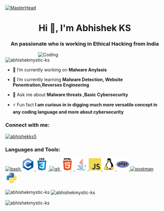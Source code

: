 [![MasterHead](https://encrypted-tbn0.gstatic.com/images?q=tbn:ANd9GcQCsg19T-zPtYhFzt_d3_KuUxhfa5IEjKmz-A&s)](https://abhishekmystic-KS.io)
<h1 align="center">Hi 👋, I'm Abhishek KS</h1>
<h3 align="center">An passionate who is working in Ethical Hacking from India</h3>
<img align="right" alt="Coding" width="400" src="https://i.pinimg.com/originals/13/dc/1f/13dc1f9bd046a5c7825397eaebe1f852.gif">

<p align="left"> <img src="https://komarev.com/ghpvc/?username=abhishekmystic-ks&label=Profile%20views&color=0e75b6&style=flat" alt="abhishekmystic-ks" /> </p>

- 🔭 I’m currently working on **Malware Anylasis**

- 🌱 I’m currently learning **Malware Detection, Website Penentration,Reverses Engineering**

- 💬 Ask me about **Malware threats ,Basic Cybersecurity**

- ⚡ Fun fact **I am curious in in digging much more versatile concept in any coding language and more about cybersecurity**

<h3 align="left">Connect with me:</h3>
<p align="left">
<a href="https://linkedin.com/in/abhishekks5" target="blank"><img align="center" src="https://raw.githubusercontent.com/rahuldkjain/github-profile-readme-generator/master/src/images/icons/Social/linked-in-alt.svg" alt="abhishekks5" height="30" width="40" /></a>
</p>

<h3 align="left">Languages and Tools:</h3>
<p align="left"> <a href="https://www.gnu.org/software/bash/" target="_blank" rel="noreferrer"> <img src="https://www.vectorlogo.zone/logos/gnu_bash/gnu_bash-icon.svg" alt="bash" width="40" height="40"/> </a> <a href="https://www.cprogramming.com/" target="_blank" rel="noreferrer"> <img src="https://raw.githubusercontent.com/devicons/devicon/master/icons/c/c-original.svg" alt="c" width="40" height="40"/> </a> <a href="https://www.w3schools.com/css/" target="_blank" rel="noreferrer"> <img src="https://raw.githubusercontent.com/devicons/devicon/master/icons/css3/css3-original-wordmark.svg" alt="css3" width="40" height="40"/> </a> <a href="https://git-scm.com/" target="_blank" rel="noreferrer"> <img src="https://www.vectorlogo.zone/logos/git-scm/git-scm-icon.svg" alt="git" width="40" height="40"/> </a> <a href="https://www.w3.org/html/" target="_blank" rel="noreferrer"> <img src="https://raw.githubusercontent.com/devicons/devicon/master/icons/html5/html5-original-wordmark.svg" alt="html5" width="40" height="40"/> </a> <a href="https://www.java.com" target="_blank" rel="noreferrer"> <img src="https://raw.githubusercontent.com/devicons/devicon/master/icons/java/java-original.svg" alt="java" width="40" height="40"/> </a> <a href="https://developer.mozilla.org/en-US/docs/Web/JavaScript" target="_blank" rel="noreferrer"> <img src="https://raw.githubusercontent.com/devicons/devicon/master/icons/javascript/javascript-original.svg" alt="javascript" width="40" height="40"/> </a> <a href="https://www.linux.org/" target="_blank" rel="noreferrer"> <img src="https://raw.githubusercontent.com/devicons/devicon/master/icons/linux/linux-original.svg" alt="linux" width="40" height="40"/> </a> <a href="https://www.php.net" target="_blank" rel="noreferrer"> <img src="https://raw.githubusercontent.com/devicons/devicon/master/icons/php/php-original.svg" alt="php" width="40" height="40"/> </a> <a href="https://postman.com" target="_blank" rel="noreferrer"> <img src="https://www.vectorlogo.zone/logos/getpostman/getpostman-icon.svg" alt="postman" width="40" height="40"/> </a> <a href="https://www.python.org" target="_blank" rel="noreferrer"> <img src="https://raw.githubusercontent.com/devicons/devicon/master/icons/python/python-original.svg" alt="python" width="40" height="40"/> </a> </p>  

<p><img align="left" src="https://github-readme-stats.vercel.app/api/top-langs?username=abhishekmystic-ks&show_icons=true&locale=en&layout=compact" alt="abhishekmystic-ks" /></p>

<p>&nbsp;<img align="center" src="https://github-readme-stats.vercel.app/api?username=abhishekmystic-ks&show_icons=true&locale=en" alt="abhishekmystic-ks" /></p>

<p><img align="center" src="https://github-readme-streak-stats.herokuapp.com/?user=abhishekmystic-ks&" alt="abhishekmystic-ks" /></p>

                                                                                                                                                                                                                                                                                                                                                                                                                                                                                                                                                                                                                         
